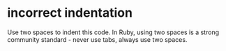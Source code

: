 # incorrect indentation

Use two spaces to indent this code. In Ruby, using two spaces is a strong community standard - never use tabs, always use two spaces.
